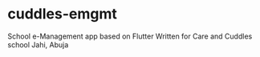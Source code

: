 # cuddles-emgmt
School e-Management app based on Flutter
Written for Care and Cuddles school Jahi, Abuja
